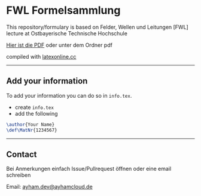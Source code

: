 # FWL Formelsammlung

This repository/formulary is based on Felder, Wellen und Leitungen [FWL]
lecture at Ostbayerische Technische Hochschule

[Hier ist die
PDF](https://latexonline.cc/compile?git=https://github.com/Vibeskanzler/FWL_Formelsammlung&target=main.tex&force=true) oder unter dem Ordner pdf

compiled with
[latexonline.cc](https://github.com/aslushnikov/latex-online)

---

## Add your information

To add your information you can do so in `info.tex`.

- create `info.tex`
- add the following

```tex
\author{Your Name}
\def\MatNr{1234567}
```

---

## Contact

Bei Anmerkungen einfach Issue/Pullrequest öffnen oder eine email
schreiben

Email: <ayham.dev@ayhamcloud.de>
